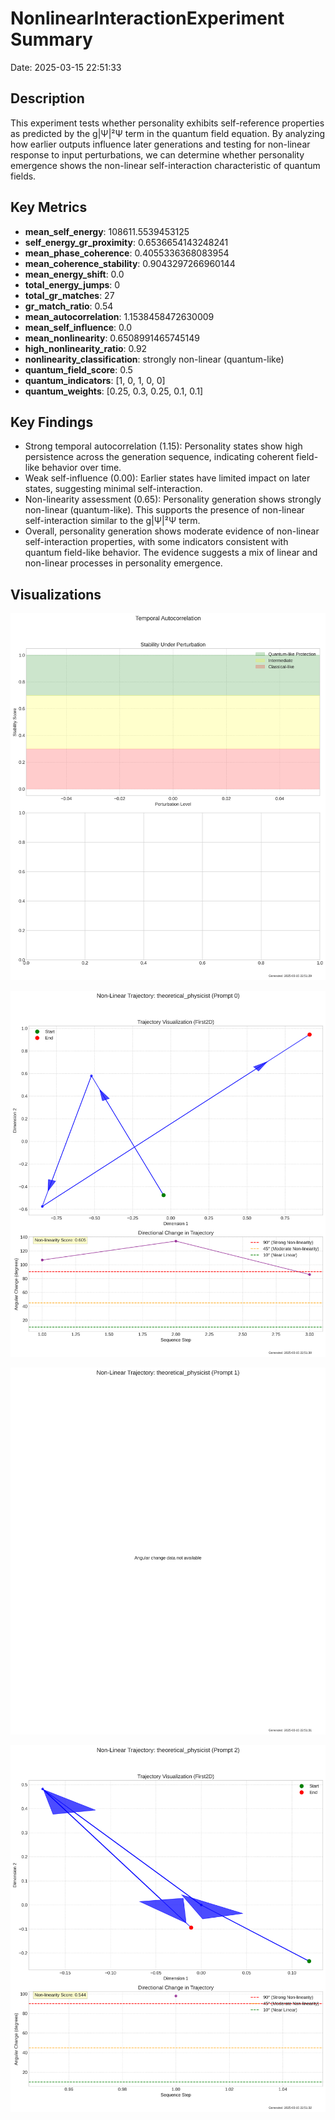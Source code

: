 # NonlinearInteractionExperiment Summary

Date: 2025-03-15 22:51:33

## Description

This experiment tests whether personality exhibits self-reference properties as predicted by the g|Ψ|²Ψ term in the quantum field equation. By analyzing how earlier outputs influence later generations and testing for non-linear response to input perturbations, we can determine whether personality emergence shows the non-linear self-interaction characteristic of quantum fields.

## Key Metrics

- **mean_self_energy**: 108611.5539453125
- **self_energy_gr_proximity**: 0.6536654143248241
- **mean_phase_coherence**: 0.4055336368083954
- **mean_coherence_stability**: 0.9043297266960144
- **mean_energy_shift**: 0.0
- **total_energy_jumps**: 0
- **total_gr_matches**: 27
- **gr_match_ratio**: 0.54
- **mean_autocorrelation**: 1.1538458472630009
- **mean_self_influence**: 0.0
- **mean_nonlinearity**: 0.6508991465745149
- **high_nonlinearity_ratio**: 0.92
- **nonlinearity_classification**: strongly non-linear (quantum-like)
- **quantum_field_score**: 0.5
- **quantum_indicators**: [1, 0, 1, 0, 0]
- **quantum_weights**: [0.25, 0.3, 0.25, 0.1, 0.1]

## Key Findings

- Strong temporal autocorrelation (1.15): Personality states show high persistence across the generation sequence, indicating coherent field-like behavior over time.
- Weak self-influence (0.00): Earlier states have limited impact on later states, suggesting minimal self-interaction.
- Non-linearity assessment (0.65): Personality generation shows strongly non-linear (quantum-like). This supports the presence of non-linear self-interaction similar to the g|Ψ|²Ψ term.
- Overall, personality generation shows moderate evidence of non-linear self-interaction properties, with some indicators consistent with quantum field-like behavior. The evidence suggests a mix of linear and non-linear processes in personality emergence.

## Visualizations

![autocorrelation](../visualizations/stability_001.png)

![trajectory_theoretical_physicist_0](../visualizations/nonlinear_trajectory_002.png)

![trajectory_theoretical_physicist_1](../visualizations/nonlinear_trajectory_003.png)

![trajectory_theoretical_physicist_2](../visualizations/nonlinear_trajectory_004.png)

